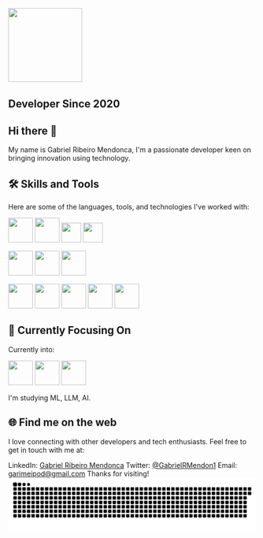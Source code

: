 
<img loading="lazy" height="150em" width="150em" src="https://github-readme-stats.vercel.app/api/top-langs/?username=GabrielMendonca1&layout=compact&langs_count=7&theme=dracula"/>
</div>
          
## Developer Since 2020
## Hi there 👋

My name is Gabriel Ribeiro Mendonca, I'm a passionate developer keen on bringing innovation using technology.

## 🛠 Skills and Tools
Here are some of the languages, tools, and technologies I've worked with:

<img src="https://cdn.jsdelivr.net/gh/devicons/devicon/icons/html5/html5-original-wordmark.svg" height="50px" width="50px"/> <img src="https://cdn.jsdelivr.net/gh/devicons/devicon/icons/css3/css3-original-wordmark.svg" height="50px" width="50px"/> <img src="https://cdn.jsdelivr.net/gh/devicons/devicon/icons/javascript/javascript-original.svg" height="40px" width="40px"/>
<img src="https://cdn.jsdelivr.net/gh/devicons/devicon/icons/nextjs/nextjs-original.svg" height="40px" width="40px" />
          
          
<img src="https://cdn.jsdelivr.net/gh/devicons/devicon/icons/java/java-original-wordmark.svg" height="50px" width="50px"/> <img src="https://cdn.jsdelivr.net/gh/devicons/devicon/icons/spring/spring-original-wordmark.svg" height="50px" width="50px"/> <img src="https://cdn.jsdelivr.net/gh/devicons/devicon/icons/postgresql/postgresql-plain-wordmark.svg" height="50px" width="50px"/>
          
<img src="https://cdn.jsdelivr.net/gh/devicons/devicon/icons/tailwindcss/tailwindcss-plain.svg" height="50px" width="50px"/> <img src="https://cdn.jsdelivr.net/gh/devicons/devicon/icons/react/react-original.svg" height="50px" width="50px"/> 
<img src="https://cdn.jsdelivr.net/gh/devicons/devicon/icons/apache/apache-original-wordmark.svg" height="50px" width="50px"/>
<img src="https://cdn.jsdelivr.net/gh/devicons/devicon/icons/docker/docker-plain-wordmark.svg" height="50px" width="50px"/>
<img src="https://cdn.jsdelivr.net/gh/devicons/devicon/icons/github/github-original.svg" height="50px" width="50px"/>

          
## 🎯 Currently Focusing On
Currently into:

<img src="https://cdn.jsdelivr.net/gh/devicons/devicon/icons/python/python-original.svg" height="50px" width="50px" /> <img src="https://cdn.jsdelivr.net/gh/devicons/devicon/icons/tensorflow/tensorflow-original.svg" height="50px" width="50px"/> <img src="https://cdn.jsdelivr.net/gh/devicons/devicon/icons/pytorch/pytorch-original.svg" height="50px" width="50px"/>

          

I'm studying ML, LLM, AI.

## 🌐 Find me on the web
I love connecting with other developers and tech enthusiasts. Feel free to get in touch with me at:

LinkedIn: [Gabriel Ribeiro Mendonca](https://www.linkedin.com/in/gabriel-ribeiro-mendon%C3%A7a-910692269/)
Twitter: [@GabrielRMendon1](https://twitter.com/GabrielRMendon1)
Email: [garimeipod@gmail.com](mailto:garimeipod@gmail.com)
Thanks for visiting!
![Snake animation](https://github.com/GabrielMendonca1/GabrielMendonca1/blob/output/github-contribution-grid-snake.svg)

